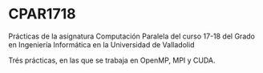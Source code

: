 # CPAR1718
Prácticas de la asignatura Computación Paralela del curso 17-18 del Grado en Ingeniería Informática en la Universidad de Valladolid

Trés prácticas, en las que se trabaja en OpenMP, MPI y CUDA.
